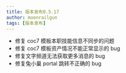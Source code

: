 ```yaml
---
title: 版本发布0.5.17
author: moonrailgun
tags: [版本发布]
---
```


- 修复 coc7 模板本职技能信息不同步的问题
- 修复 coc7 模板资产情况不能正常显示的 bug
- 修复文字频道无法获取更多消息的 bug
- 修复兔小巢 portal 跳转不正确的 bug
